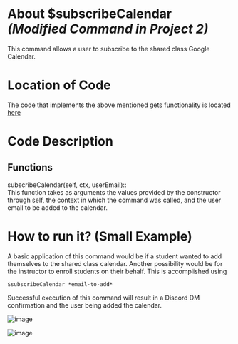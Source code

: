 # About $subscribeCalendar _(Modified Command in Project 2)_
This command allows a user to subscribe to the shared class Google Calendar.

# Location of Code
The code that implements the above mentioned gets functionality is located [here](../../cogs/calendar.py)

# Code Description
## Functions
subscribeCalendar(self, ctx, userEmail):: <br>
This function takes as arguments the values provided by the constructor through self, the context in which the command was called, and the user email to be added to the calendar.

# How to run it? (Small Example)
A basic application of this command would be if a student wanted to add themselves to the shared class calendar. Another possibility would be for the instructor to enroll students on their behalf. This is accomplished using
```
$subscribeCalendar *email-to-add*
```
Successful execution of this command will result in a Discord DM confirmation and the user being added the calendar.

![image](../../data/proj2media/subscribeCalendar1.png)

![image](../../data/proj2media/subscribeCalendar2.png)

